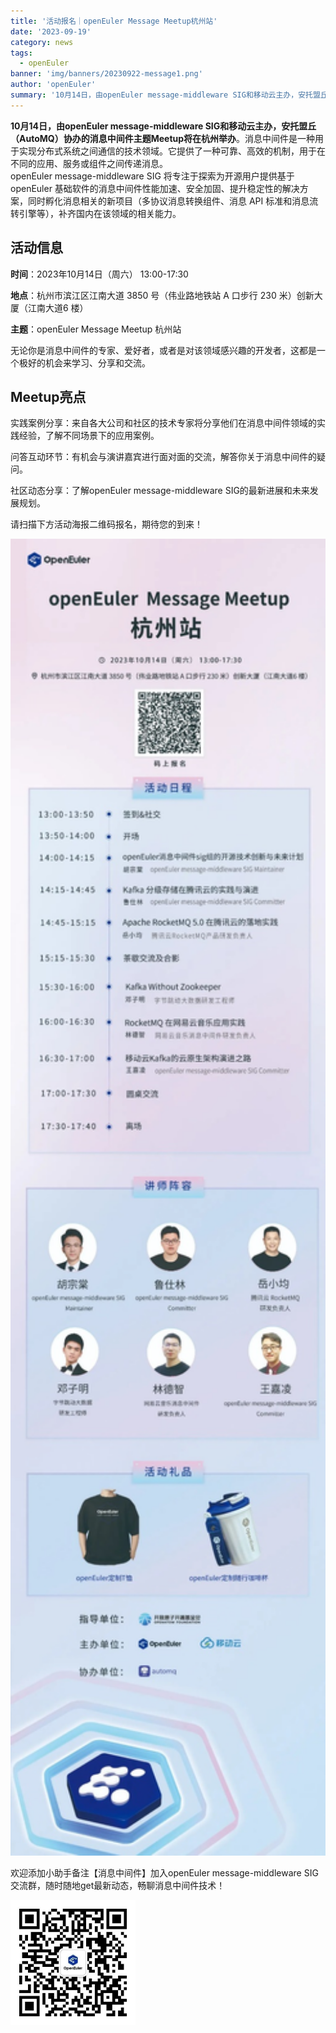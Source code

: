 ```yaml
---
title: '活动报名｜openEuler Message Meetup杭州站'
date: '2023-09-19'
category: news
tags:
  - openEuler
banner: 'img/banners/20230922-message1.png'
author: 'openEuler'
summary: '10月14日，由openEuler message-middleware SIG和移动云主办，安托盟丘（AutoMQ）协办的消息中间件主题Meetup将在杭州举办。'
---
```



**10月14日，由openEuler message-middleware
SIG和移动云主办，安托盟丘（AutoMQ）协办的消息中间件主题Meetup将在杭州举办**。消息中间件是一种用于实现分布式系统之间通信的技术领域。它提供了一种可靠、高效的机制，用于在不同的应用、服务或组件之间传递消息。\
openEuler message-middleware SIG 将专注于探索为开源用户提供基于
openEuler
基础软件的消息中间件性能加速、安全加固、提升稳定性的解决方案，同时孵化消息相关的新项目（多协议消息转换组件、消息
API 标准和消息流转引擎等），补齐国内在该领域的相关能力。

## 活动信息

**时间**：2023年10月14日（周六） 13:00-17:30

**地点**：杭州市滨江区江南大道 3850 号（伟业路地铁站 A 口步行 230
米）创新大厦（江南大道6 楼）

**主题**：openEuler Message Meetup 杭州站

无论你是消息中间件的专家、爱好者，或者是对该领域感兴趣的开发者，这都是一个极好的机会来学习、分享和交流。

## Meetup亮点

实践案例分享：来自各大公司和社区的技术专家将分享他们在消息中间件领域的实践经验，了解不同场景下的应用案例。

问答互动环节：有机会与演讲嘉宾进行面对面的交流，解答你关于消息中间件的疑问。 

社区动态分享：了解openEuler
message-middleware SIG的最新进展和未来发展规划。

请扫描下方活动海报二维码报名，期待您的到来！

<img src="./media/image1.jpeg" width="1000" >

欢迎添加小助手备注【消息中间件】加入openEuler message-middleware
SIG交流群，随时随地get最新动态，畅聊消息中间件技术！

<img src="./media/image2.jpeg" width="200" >
